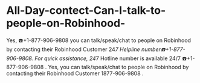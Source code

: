 # All-Day-contect-Can-I-talk-to-people-on-Robinhood-
Yes, ️️☎️+1-877-906-9808 you can talk/speak/chat to people on Robinhood by contacting their Robinhood Customer 24*7 Helpline number☎️+1-877-906-9808. For quick assistance, 24*7 Hotline number is available 24/7 ☎️+1-877-906-9808 .   Yes, you can talk/speak/chat to people on Robinhood by contacting their Robinhood Customer 1877-906-9808 .
